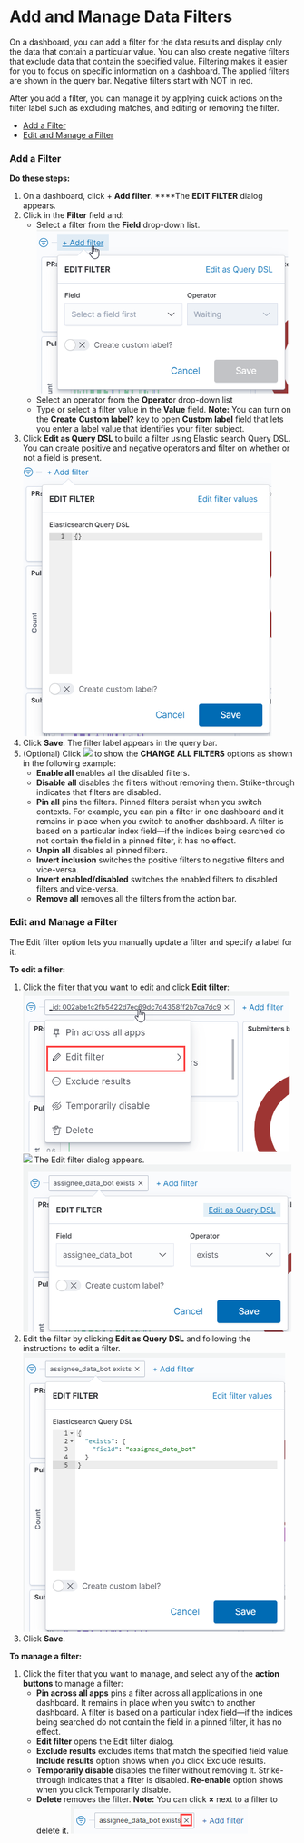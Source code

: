 # Add and Manage Data Filters

On a dashboard, you can add a filter for the data results and display only the data that contain a particular value. You can also create negative filters that exclude data that contain the specified value. Filtering makes it easier for you to focus on specific information on a dashboard. The applied filters are shown in the query bar. Negative filters start with NOT in red.

After you add a filter, you can manage it by applying quick actions on the filter label such as excluding matches, and editing or removing the filter.

* [Add a Filter](add-and-manage-data-filters.md#AddandManageDataFilters-AddaFilter)
* [Edit and Manage a Filter](add-and-manage-data-filters.md#AddandManageDataFilters-EditandManageaFilter)

### Add a Filter <a id="AddandManageDataFilters-AddaFilter"></a>

**Do these steps:**

1. On a dashboard, click + **Add filter**. ****The **EDIT FILTER** dialog appears.
2. Click in the **Filter** field and:
   * Select a filter from the **Field** drop-down list.  ![](../../../.gitbook/assets/add-filter.png) 
   * Select an operator from the **Operato**r drop-down list
   * Type or select a filter value in the **Value** field.  **Note:** You can turn on the **Create** **Custom label?** key to open **Custom label** field that lets you enter a label value that identifies your filter subject.
3. Click **Edit as Query DSL** to build a filter using Elastic search Query DSL. You can create positive and negative operators and filter on whether or not a field is present.  ![](../../../.gitbook/assets/edit-as-query-dsl.png)  
4. Click **Save**. The filter label appears in the query bar.
5. \(Optional\) Click ![](https://docs.linuxfoundation.org/download/thumbnails/18088146/filter%20option%20button.PNG?version=1&modificationDate=1583236994062&api=v2) to show the **CHANGE ALL FILTERS** options as shown in the following example: 
   * **Enable all** enables all the disabled filters.
   * **Disable** **all** disables the filters without removing them. Strike-through indicates that filters are disabled.
   * **Pin all** pins the filters. Pinned filters persist when you switch contexts. For example, you can pin a filter in one dashboard and it remains in place when you switch to another dashboard. A filter is based on a particular index field—if the indices being searched do not contain the field in a pinned filter, it has no effect.
   * **Unpin all** disables all pinned filters.
   * **Invert inclusion** switches the positive filters to negative filters and vice-versa.
   * **Invert enabled/disabled** switches the enabled filters to disabled filters and vice-versa.
   * **Remove all** removes all the filters from the action bar.

### Edit and Manage a Filter <a id="AddandManageDataFilters-EditandManageaFilter"></a>

The Edit filter option lets you manually update a filter and specify a label for it.

**To edit a filter:**

1. Click the filter that you want to edit and click **Edit filter**:  ![](../../../.gitbook/assets/edit-filter.png)  ![](https://docs.linuxfoundation.org/download/attachments/18088146/edit%20filter.PNG?version=1&modificationDate=1583236994028&api=v2) The Edit filter dialog appears.  ![](../../../.gitbook/assets/edit-filter-values.png)  
2. Edit the filter by clicking **Edit as Query DSL** and following the instructions to edit a filter.    ![](../../../.gitbook/assets/edit-filter-as-query-dsl.png)  
3. Click **Save**.

**To manage a filter:**

1. Click the filter that you want to manage,  and select any of the **action buttons** to manage a filter:
   * **Pin across all apps**  pins a filter across all applications in one dashboard. It remains in place when you switch to another dashboard. A filter is based on a particular index field—if the indices being searched do not contain the field in a pinned filter, it has no effect.
   * **Edit filter** opens the Edit filter dialog.
   * **Exclude results** excludes items that match the specified field value. **Include results** option shows when you click Exclude results.
   * **Temporarily disable** disables the filter without removing it. Strike-through indicates that a filter is disabled. **Re-enable** option shows when you click Temporarily disable.
   * **Delete** removes the filter. **Note:** You can click **×** next to a filter to delete it.  ![](../../../.gitbook/assets/delete-filter.png) 




